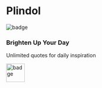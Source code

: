 # Plindol
<img src="https://img.shields.io/badge/License-MIT-blue.svg" alt="badge">

### Brighten Up Your Day

Unlimited quotes for daily inspiration

<a href="https://play.google.com/store/apps/details?id=com.usfslk.plindol" target='_blank' >
<img src="https://cdn-images-1.medium.com/max/1600/1*EiZrcN_DIapbZaxutxbZRA.png" alt="badge" height='50px'>
</a>